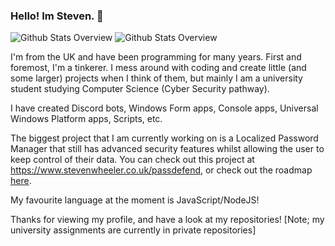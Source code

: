 ### Hello! Im Steven. 👋
![Github Stats Overview](https://github.com/robotprobot/github-stats-new/blob/master/generated/overview.svg?raw=true)
![Github Stats Overview](https://github.com/robotprobot/github-stats-new/blob/master/generated/languages.svg?raw=true)

I'm from the UK and have been programming for many years.
First and foremost, I'm a tinkerer. I mess around with coding and create little (and some larger) projects when I think of them, but mainly I am a university student studying Computer Science (Cyber Security pathway).

I have created Discord bots, Windows Form apps, Console apps, Universal Windows Platform apps, Scripts, etc.

The biggest project that I am currently working on is a Localized Password Manager that still has advanced security features whilst allowing the user to keep control of their data. You can check out this project at https://www.stevenwheeler.co.uk/passdefend, or check out the roadmap [here](https://view.monday.com/1409325826-39e46f5daf0234e1b1ff2e005269dfe6?r=use1).

My favourite language at the moment is JavaScript/NodeJS!

Thanks for viewing my profile, and have a look at my repositories! [Note; my university assignments are currently in private repositories]
